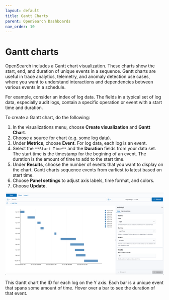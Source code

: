 ```yaml
---
layout: default
title: Gantt Charts
parent: OpenSearch Dashboards
nav_order: 10
---
```


# Gantt charts

OpenSearch includes a Gantt chart visualization. These charts show the start, end, and duration of unique events in a sequence. Gantt charts are useful in trace analytics, telemetry, and anomaly detection use cases, where you want to understand interactions and dependencies between various events in a schedule.

For example, consider an index of log data. The fields in a typical set of log data, especially audit logs, contain a specific operation or event with a start time and duration.

To create a Gantt chart, do the following:

1. In the visualizations menu, choose **Create visualization** and **Gantt Chart**.
1. Choose a source for chart (e.g. some log data).
1. Under **Metrics**, choose **Event**. For log data, each log is an event.
1. Select the `**Start Time**` and the **Duration** fields from your data set. The start time is the timestamp for the begining of an event. The duration is the amount of time to add to the start time.
1. Under **Results**, choose the number of events that you want to display on the chart. Gantt charts sequence events from earliest to latest based on start time.
1. Choose **Panel settings** to adjust axis labels, time format, and colors.
1. Choose **Update**.

![Gantt Chart](../../images/gantt-chart.png)

This Gantt chart the ID for each log on the Y axis. Each bar is a unique event that spans some amount of time. Hover over a bar to see the duration of that event.
